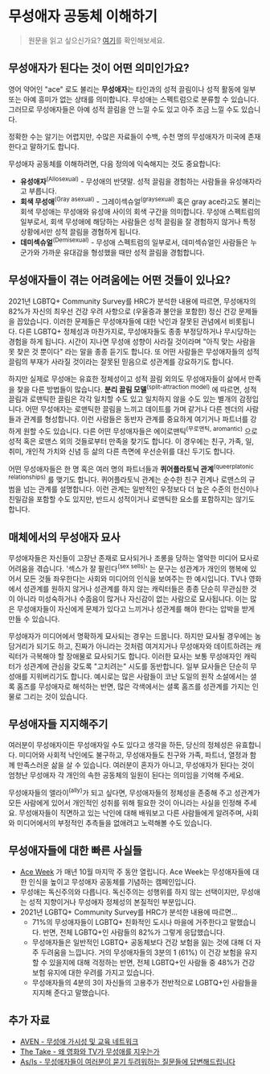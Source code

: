 # 무성애자 공동체 이해하기
> 원문을 읽고 싶으신가요? [여기](https://www.hrc.org/resources/understanding-the-asexual-community)를 확인해보세요.

## 무성애자가 된다는 것이 어떤 의미인가요?
영어 약어인 "ace" 로도 불리는 **무성애자**는 타인과의 성적 끌림이나 성적 활동에 일부 또는 아예 흥미가 없는 상태를 의미합니다. 무성애는 스펙트럼으로 분류할 수 있습니다. 그러므로 무성애자들은 아예 성적 끌림을 안 느낄 수도 있고 아주 조금 느낄 수도 있습니다.

정확한 수는 알기는 어렵지만, 수많은 자료들이 수백, 수천 명의 무성애자가 미국에 존재한다고 말하기도 합니다.

무성애자 공동체를 이해하려면, 다음 정의에 익숙해지는 것도 중요합니다:

- **유성애자**<sup>(Allosexual)</sup> - 무성애의 반댓말. 성적 끌림을 경험하는 사람들을 유성애자라고 부릅니다.
- **회색 무성애**<sup>(Gray asexual)</sup> - 그레이섹슈얼<sup>(graysexual)</sup> 혹은 gray ace라고도 불리는 회색 무성애는 무성애와 유성애 사이의 회색 구간을 의미합니다. 무성애 스펙트럼의 일부로서, 회색 무성애에 해당하는 사람들은 성적 끌림을 잘 경험하지 않거나 특정 상황에서만 성적 끌림을 경혐하게 됩니다.
- **데미섹슈얼**<sup>(Demisexual)</sup> - 무성애 스펙트럼의 일부로서, 데미섹슈얼인 사람들은 누군가와 가까운 유대감을 형성했을 때만 성적 끌림을 경험합니다.



## 무성애자들이 겪는 어려움에는 어떤 것들이 있나요?
2021년 LGBTQ+ Community Survey를 HRC가 분석한 내용에 따르면, 무성애자의 82%가 자신의 최우선 건강 우려 사항으로 (우울증과 불안을 포함한) 정신 건강 문제들을 꼽았습니다. 이러한 문제들은 무성애자들에 대한 낙인과 잘못된 관념에서 비롯됩니다. 다른 LGBTQ+ 정체성과 마찬가지로, 무성애자들도 종종 부정당하거나 무시당하는 경험을 하게 됩니다. 시간이 지나면 무성애 성향이 사라질 것이라며 "아직 맞는 사람을 못 찾은 것 뿐이다" 라는 말을 종종 듣기도 합니다. 또 어떤 사람들은 무성애자들의 성적 끌림의 부재가 사라질 것이라는 잘못된 믿음으로 성관계를 강요하기도 합니다.

하지만 실제로 무성애는 유효한 정체성이고 성적 끌림 외의도 무성애자들이 삶에서 만족을 찾을 다른 방법들이 많습니다. **분리 끌림 모델**<sup>(split-attraction model)</sup> 에 따르면, 성적 끌림과 로맨틱한 끌림은 각각 일치할 수도 있고 일치하지 않을 수도 있는 별개의 감정입니다. 어떤 무성애자는 로맨틱한 끌림을 느끼고 데이트를 가며 같거나 다른 젠더의 사람들과 관계를 형성합니다. 이런 사람들은 동반자 관계를 중요하게 여기거나 파트너를 강하게 원할 수도 있습니다. 다른 어떤 무성애자들은 에이로맨틱<sup>(무로맨틱, aromantic)</sup> 으로 성적 혹은 로맨스 외의 것들로부터 만족을 찾기도 합니다. 이 경우에는 친구, 가족, 일, 취미, 개인적 가치와 신념 등 삶의 다른 측면에 우선순위를 대신 두기도 합니다.

어떤 무성애자들은 한 명 혹은 여러 명의 파트너들과 **퀴어플라토닉 관계**<sup>(queerplatonic relationships)</sup> 를 맺기도 합니다. 퀴어플라토닉 관계는 순수한 친구 괸계나 로맨스의 규범을 넘는 관계를 설명합니다. 이런 관계는 일반적인 우정보다 더 높은 수준의 헌신이나 친밀감을 포함할 수도 있지만, 반드시 성적이거나 로맨틱한 요소를 포함하지는 않기도 합니다.



## 매체에서의 무성애자 묘사
무성애자들은 자신들이 고장난 존재로 묘사되거나 조롱을 당하는 열악한 미디어 묘사로 어려움을 겪습니다. '섹스가 잘 팔린다<sup>(sex sells)</sup>' 는 문구는 성관계가 개인의 행복에 있어서 모든 것들 좌우한다는 사회와 미디어의 인식을 보여주는 한 예시입니다. TV나 영화에서 성관계를 원하지 않거나 성관계를 하지 않는 캐릭터들은 종종 단순히 무관심한 것이 아니라 미성숙하거나 수줍음이 많거나 자신감이 없는 사람으로 묘사됩니다. 이는 많은 무성애자들이 자신에게 문제가 있다고 느끼거나 성관계를 해야 한다는 압박을 받게 만들 수 있습니다.

무성애자가 미디어에서 명확하게 묘사되는 경우는 드뭅니다. 하지만 묘사될 경우에는 농담거리가 되기도 하고, 진짜가 아니라는 것처럼 여겨지거나 무성애자와 데이트하려는 캐릭터가 극복해야 할 장애물로 묘사되기도 합니다. 이러한 묘사는 보통 무성애자인 캐릭터가 성관계에 관심을 갖도록 "고치려는" 시도를 동반합니다. 일부 묘사들은 단순히 무성애를 지워버리기도 합니다. 예시로는 많은 사람들이 코난 도일의 원작 소설에서는 셜록 홈즈를 무성애자로 해석하는 반면, 많은 각색에서는 셜록 홈즈를 성관계를 가지는 인물로 그리는 것이 있습니다.



## 무성애자들 지지해주기
여러분이 무성애자이든 무성애자일 수도 있다고 생각을 하든, 당신의 정체성은 유효합니다. 미디어와 사회적 낙인에도 불구하고, 무성애자들도 친구와 가족, 파트너, 열정과 함께 만족스러운 삶을 살 수 있습니다. 여러분이 혼자가 아니고, 무성애자가 된다는 것이 엄청난 무성애자 각 개인의 속한 공동체의 일원이 된다는 의미임을 기억해 주세요.

무성애자들의 앨라이<sup>(ally)</sup>가 되고 싶다면, 무성애자들의 정체성을 존중해 주고 성관계가 모든 사람에게 있어서 개인적인 성취를 위해 필요한 것이 아니라는 사실을 인정해 주세요. 무성애자들이 직면하고 있는 낙인에 대해 배워보고 다른 사람들에게 알려주며, 사회와 미디어에서의 부정적인 추측들을 없애려고 노력해볼 수도 있습니다.



## 무성애자들에 대한 빠른 사실들
- [Ace Week](https://aceweek.org/) 가 매년 10월 마지막 주 동안 열립니다. Ace Week는 무성애자들에 대한 인식을 높이고 무성애자 공동체를 기념하는 캠페인입니다.
- 무성애는 독신주의와 다릅니다. 독신주의는 성행위를 하지 않는 선택이지만, 무성애는 성적 지향이거나 무성애자 정체성의 본질적인 부분입니다.
- 2021년 LGBTQ+ Community Survey를 HRC가 분석한 내용에 따르면...
	- 71%의 무성애자들이 LGBTQ+ 친화적인 도시나 마을에 거주한다고 말했습니다. 반면, 전체 LGBTQ+인 사람들의 82%가 그렇게 응답했습니다.
	- 무성애자들은 일반적인 LGBTQ+ 공동체보다 건강 보험을 잃는 것에 대해 더 자주 두려움을 느낍니다. 거의 무성애자들의 3분의 1 (61%) 이 건강 보험을 유지할 수 있을지에 대해 걱정하는 반면, 전체 LGBTQ+인 사람들 중 48%가 건강 보험 유지에 대한 우려를 가지고 있습니다.
	- 무성애자들의 4분의 3이 자신들의 고용주가 전반적으로 LGBTQ+인 사람들을 지지해 준다고 말했습니다.



## 추가 자료
- [AVEN - 무성애 가시성 및 교육 네트워크](https://www.asexuality.org/)
- [The Take - 왜 영화와 TV가 무성애를 지우는가](https://www.youtube.com/watch?v=exvbiWWNYww)
- [As/Is - 무성애자들이 여러분이 묻기 두려워하는 질문들에 답변해드립니다](https://www.youtube.com/watch?v=U4AtPdjnc4g)
